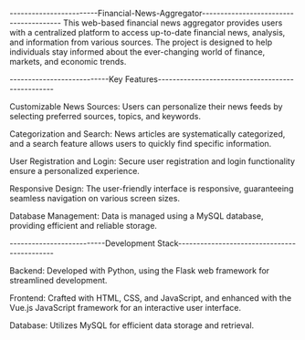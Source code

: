 ------------------------Financial-News-Aggregator---------------------------------------
This web-based financial news aggregator provides users with a centralized platform to access up-to-date financial news, analysis, and information from various sources. The project is designed to help individuals stay informed about the ever-changing world of finance, markets, and economic trends.

---------------------------Key Features-------------------------------------------------

Customizable News Sources: Users can personalize their news feeds by selecting preferred sources, topics, and keywords.

Categorization and Search: News articles are systematically categorized, and a search feature allows users to quickly find specific information.

User Registration and Login: Secure user registration and login functionality ensure a personalized experience.

Responsive Design: The user-friendly interface is responsive, guaranteeing seamless navigation on various screen sizes.

Database Management: Data is managed using a MySQL database, providing efficient and reliable storage.

--------------------------Development Stack--------------------------------------------

Backend: Developed with Python, using the Flask web framework for streamlined development.

Frontend: Crafted with HTML, CSS, and JavaScript, and enhanced with the Vue.js JavaScript framework for an interactive user interface.

Database: Utilizes MySQL for efficient data storage and retrieval.
